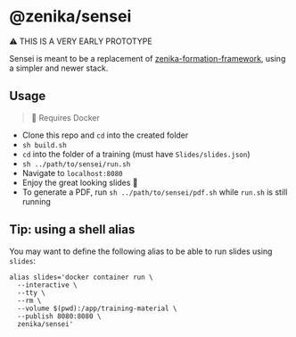 # @zenika/sensei

⚠️ THIS IS A VERY EARLY PROTOTYPE

Sensei is meant to be a replacement of [zenika-formation-framework](https://github.com/Zenika/zenika-formation-framework/),
using a simpler and newer stack.

## Usage

> 🐳 Requires Docker

- Clone this repo and `cd` into the created folder
- `sh build.sh`
- `cd` into the folder of a training (must have `Slides/slides.json`)
- `sh ../path/to/sensei/run.sh`
- Navigate to `localhost:8080`
- Enjoy the great looking slides 🎉
- To generate a PDF, run `sh ../path/to/sensei/pdf.sh` while `run.sh` is still running

## Tip: using a shell alias

You may want to define the following alias to be able to run slides using `slides`:

```
alias slides='docker container run \
  --interactive \
  --tty \
  --rm \
  --volume $(pwd):/app/training-material \
  --publish 8080:8080 \
  zenika/sensei'
```
